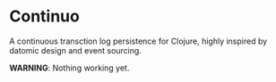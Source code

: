 # Continuo #

A continuous transction log persistence for Clojure, highly inspired by datomic
design and event sourcing.

**WARNING**: Nothing working yet.
